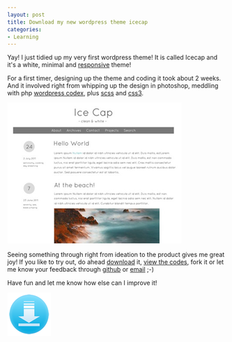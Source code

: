 ```yaml
---
layout: post
title: Download my new wordpress theme icecap
categories:
- Learning
---
```


Yay! I just tidied up my very first wordpress theme! It is called Icecap and it's a white, minimal and <a href="http://www.alistapart.com/articles/responsive-web-design/">responsive</a> theme!

For a first timer, designing up the theme and coding it took about 2 weeks. And it involved right from whipping up the design in photoshop, meddling with php <a href="http://codex.wordpress.org/">wordpress codex</a>, plus <a href="http://sass-lang.com/">scss</a> and <a href="http://www.css3.info/">css3</a>.

<img class="aligncenter size-full wp-image-2859" title="screenshot" src="/img/screenshot.jpg" alt="" width="400" height="323" />

Seeing something through right from ideation to the product gives me great joy! If you like to try out, do ahead <a href="https://github.com/sayanee/Icecap/zipball/master">download</a> it, <a href="https://github.com/sayanee/Icecap">view the codes</a>, fork it or let me know your feedback through <a href="https://github.com/sayanee/Icecap/issues">github</a> or <a href="mailto:sayanee@gmail.com?Subject=Icecap%20Wordpress%20Theme">email</a> ;-)

Have fun and let me know how else can I improve it!

<a href="https://github.com/sayanee/Icecap/zipball/master"><img class="aligncenter size-full wp-image-2860" title="download" src="/img/download.png" alt="" width="100" height="100" /></a>
